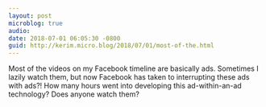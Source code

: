 ```yaml
---
layout: post
microblog: true
audio: 
date: 2018-07-01 06:05:30 -0800
guid: http://kerim.micro.blog/2018/07/01/most-of-the.html
---
```

Most of the videos on my Facebook timeline are basically ads. Sometimes I lazily watch them, but now Facebook has taken to interrupting these ads with ads?! How many hours went into developing this ad-within-an-ad technology? Does anyone watch them?

